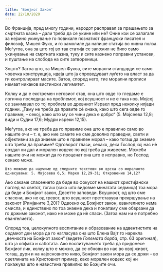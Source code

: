 ```yaml
---
title: 'Божјиот Закон'
date: 22/10/2020
---
```


Во Франција, пред многу години, народот расправал за прашањето за смртната казна – дали треба да се укине или не? Оние кои се залагале за нејзино укинување го повикале познатиот француски писател и филозоф, Мишел Фуко, и го замолиле да напише статија во нивна полза. Меѓутоа, она за што тој во таа статија се заложил не било само укинување на смртната казна, туку и сите казнено поправни установи, и пуштање на слобода на сите затвореници.

Зошто? Затоа што, за Мишел Фукоа, сите морални стандарди се само човечка конструкција, идеја што ја спроведуваат луѓето на власт за да ги контролираат масите. Затоа, според него, тие морални прописи немаат никаков вистински легимитет.

Колку и да е екстремен неговиот став, она што овде го гледаме е логична последица на проблемот, кој всушност и не е така нов. Мојсеј се занимавал со тој проблем во древниот Израел пред неколку илјади години. „Таму не треба да правите сè онака, како што сега овде го правиме, – секој, како што му се чини дека е добро“ (5. Мојсеева 12,8; види и Судии 17,6; Мудри изреки 12,15).

Меѓутоа, ако не треба да го правиме она што е правилно само во нашите очи – т. е, ако ние самите не сме доволно праведни, свети и објективни за да знаеме што е правилен морал – како тогаш да знаеме што треба да правиме? Одговорот гласи, секако, дека Господ кој нас нѐ создал ни дал и морален кодекс по кој треба да живееме. Можеби нашите очи не можат да го проценат она што е исправно, но Господ секако може.

`Што можеме да научиме од следните текстови во врска со моралното однесување: 5. Мојсеева 6,5; Марко 12,29-31; Откровение 14,12?`

Ако сакаме спасението да биде во фокусот на нашиот христијански поглед на светот, тогаш (како што видовме минатата седмица) тоа мора да биде и Божјиот закон, Десетте заповеди. Всушност, од што сме спасени, ако не од гревот, што всушност претставува прекршување на законот (Римјанитe 3,20)? Одвоено од Божјиот закон, евангелието нема смисла, и единствено по тоа знаеме дека и понатаму сме обврзани да го држиме законот, иако не може да нѐ спаси. (Затоа нам ни е потребно евангелието).

Според тоа, целокупното воспитание и образование на адвентистите на седмиот ден мора да го нагласува она што Елена Вајт го нарекла „вечноста на Божјиот закон“ (видете *Големата борба*, стр. 63 оригинал), што ја опфаќа и саботата. Ако воспитувањето треба да придонесе Божјиот лик, колку што е можно, да се обнови во нас во овој живот, тогаш, дури и на најосновното ниво, Божјиот закон мора да се држи – во светлината на Христовиот пример, како морален кодекс кој ни покажува што е навистина правилно во Божјите очи.